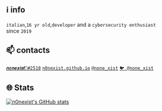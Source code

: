 ## :information_source: info
```italian```,```16 yr old```,```developer``` and a ```cybersecurity enthusiast```
<br>
since ```2019```

## 📫 contacts
<a href="http://discord.com/app">```𝒏ø𝒏𝒆𝒙𝒊𝒔𝒕🌙#2518```</a> <a href="http://n0nexist.github.io">```n0nexist.github.io```</a> <a href="https://t.me/none_xist">```@none_xist```</a> <a href="https://twitter.com/none_xist">```🐦 @none_xist```</a>
<br>
## :globe_with_meridians: Stats
[![n0nexist's GitHub stats](https://github-readme-stats.vercel.app/api?username=n0nexist)](https://github.com/n0nexist)
